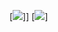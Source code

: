 [![](https://github-readme-stats.vercel.app/api/top-langs/?username=GustavoLachman&hide_progress=true&theme=dark)]]
[![](https://github-readme-stats.vercel.app/api?username=GustavoLachman&show_icons=true&theme=dark&hide_rank=false&rank_icon=github)]

